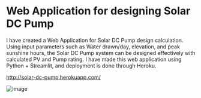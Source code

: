 # Web Application for designing Solar DC Pump

I have created a Web Application for Solar DC Pump design calculation. Using input parameters such as Water drawn/day, elevation, and peak sunshine hours, the Solar DC Pump system can be designed effectively with calculated PV and Pump rating.
I have made this web application using Python + Streamlit, and deployment is done through Heroku.

http://solar-dc-pump.herokuapp.com/

![image](https://user-images.githubusercontent.com/70006534/119230249-0537b900-bb39-11eb-9311-aba2d6b7bc9c.png)

